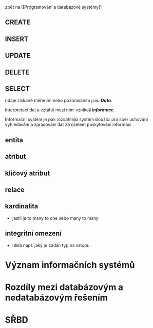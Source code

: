 zpět na [[Programování a databázové systémy]]

## CREATE

## INSERT

## UPDATE

## DELETE

## SELECT


údaje získané měřením nebo pozorováním jsou **_Data_**.

Interpretací dat a vztahů mezi nimi vznikají **_Informace_**.

Informační systém je pak rozsáhlejší systém sloužící pro sběr uchování vyhledávání a zpracování dat za účelem poskytování informací.

## entita

## atribut

## klíčový atribut

## relace

## kardinalita 
- jestli je to many to one nebo many to many

## integritní omezení 
- hlídá např. jaký je zadán typ na vstupu

# Význam informačních systémů

# Rozdíly mezi databázovým a nedatabázovým řešením

# SŘBD